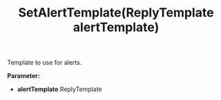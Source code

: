 ﻿---
uid: crmscript_ref_NSChatTopicEntity_SetAlertTemplate
title: SetAlertTemplate(ReplyTemplate alertTemplate)
intellisense: NSChatTopicEntity.SetAlertTemplate
keywords: NSChatTopicEntity, GetAlertTemplate
so.topic: reference
---

Template to use for alerts.

**Parameter:** 
 - **alertTemplate** ReplyTemplate

